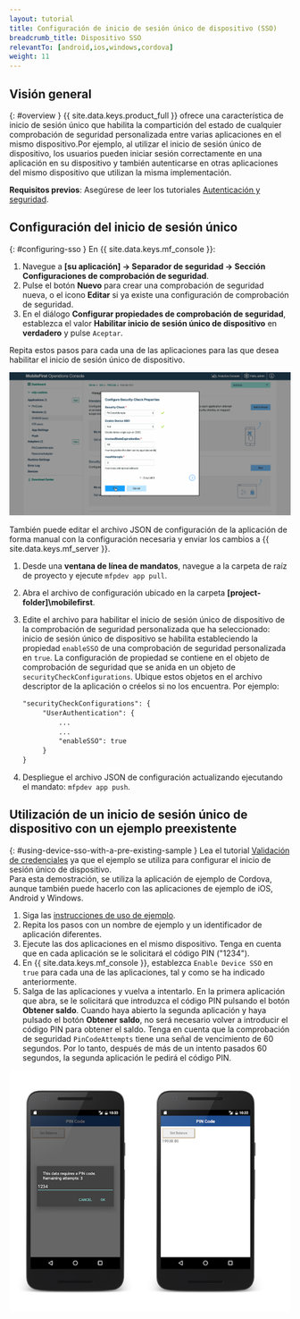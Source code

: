 ```yaml
---
layout: tutorial
title: Configuración de inicio de sesión único de dispositivo (SSO)
breadcrumb_title: Dispositivo SSO
relevantTo: [android,ios,windows,cordova]
weight: 11
---
```

<!-- NLS_CHARSET=UTF-8 -->
## Visión general
{: #overview }
{{ site.data.keys.product_full }} ofrece una característica de inicio de sesión único que habilita la compartición del estado de  cualquier comprobación de seguridad personalizada entre varias aplicaciones en el mismo dispositivo.Por ejemplo, al utilizar el inicio de sesión único de dispositivo, los usuarios pueden iniciar sesión correctamente en una aplicación en su dispositivo y también autenticarse en otras aplicaciones del mismo dispositivo que utilizan la misma implementación. 

**Requisitos previos**: Asegúrese de leer los tutoriales [Autenticación y seguridad](../).

## Configuración del inicio de sesión único
{: #configuring-sso }
En {{ site.data.keys.mf_console }}:

1. Navegue a **[su aplicación] → Separador de seguridad →  Sección Configuraciones de comprobación de seguridad**.
2. Pulse el botón **Nuevo** para crear una comprobación de seguridad nueva, o el icono **Editar** si ya existe una configuración de comprobación de seguridad.
3. En el diálogo **Configurar propiedades de comprobación de seguridad**, establezca el valor **Habilitar inicio de sesión único de dispositivo** en **verdadero** y pulse `Aceptar`.

Repita estos pasos para cada una de las aplicaciones para las que desea habilitar el inicio de sesión único de dispositivo.

<img class="gifplayer" alt="Configuración de inicio de sesión único de dispositivo en{{ site.data.keys.mf_console }}" src="enable-device-sso.png"/>

También puede editar el archivo JSON de configuración de la aplicación de forma manual con la configuración necesaria y enviar los cambios a {{ site.data.keys.mf_server }}.

1. Desde una **ventana de línea de mandatos**, navegue a la carpeta de raíz de proyecto y ejecute `mfpdev app pull`.
2. Abra el archivo de configuración ubicado en la carpeta **[project-folder]\mobilefirst**.
3. Edite el archivo para habilitar el inicio de sesión único de dispositivo de la comprobación de seguridad personalizada que ha seleccionado: inicio de sesión único de dispositivo se habilita estableciendo la propiedad `enableSSO` de una comprobación de seguridad personalizada en `true`. La configuración de propiedad se contiene en el objeto de comprobación de seguridad que se anida en un objeto de `securityCheckConfigurations`. Ubique estos objetos en el archivo descriptor de la aplicación o créelos si no los encuentra. Por ejemplo: 

   ```xml
   "securityCheckConfigurations": {
        "UserAuthentication": {
            ...
            ...
            "enableSSO": true
        }
   }
   ```
   
4. Despliegue el archivo JSON de configuración actualizando ejecutando el mandato: `mfpdev app push`.

## Utilización de un inicio de sesión único de dispositivo con un ejemplo preexistente
{: #using-device-sso-with-a-pre-existing-sample }
Lea el tutorial [Validación de credenciales](../credentials-validation/) ya que el ejemplo se utiliza para configurar el inicio de sesión único de dispositivo.   
Para esta demostración, se utiliza la aplicación de ejemplo de Cordova, aunque también puede hacerlo con las aplicaciones de ejemplo de iOS, Android y Windows.

1. Siga las [instrucciones de uso de ejemplo](../credentials-validation/javascript/#sample-usage).
2. Repita los pasos con un nombre de ejemplo y un identificador de aplicación diferentes.
3. Ejecute las dos aplicaciones en el mismo dispositivo. Tenga en cuenta que en cada aplicación se le solicitará el código PIN ("1234"). 
4. En {{ site.data.keys.mf_console }}, establezca `Enable Device SSO` en `true` para cada una  de las aplicaciones, tal y como se ha indicado anteriormente.
5. Salga de las aplicaciones y vuelva a intentarlo. En la primera aplicación que abra, se le solicitará que introduzca el código PIN pulsando el botón **Obtener saldo**. Cuando haya abierto la segunda aplicación y haya pulsado el botón **Obtener saldo**, no será necesario volver a introducir el código PIN para obtener el saldo.
Tenga en cuenta que la comprobación de seguridad `PinCodeAttempts` tiene una señal de vencimiento de 60 segundos. Por lo tanto, después de más de un intento pasados 60 segundos, la segunda aplicación le pedirá el código PIN.

![código PIN de aplicación de ejemplo de cordova](pincode-attempts-cordova.png)
